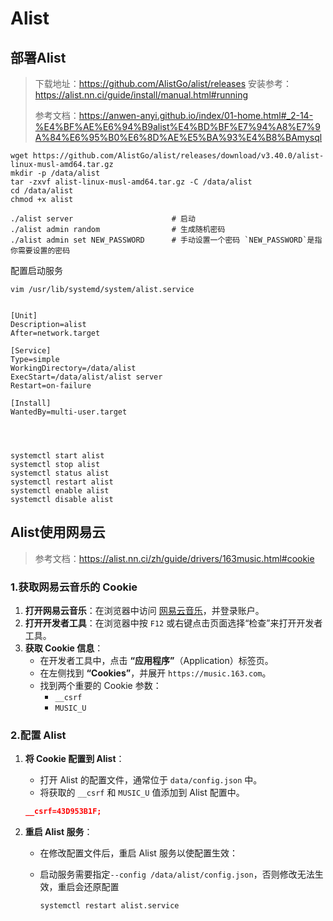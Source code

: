 # Alist



## 部署Alist

>下载地址：https://github.com/AlistGo/alist/releases
>安装参考：https://alist.nn.ci/guide/install/manual.html#running
>
>参考文档：https://anwen-anyi.github.io/index/01-home.html#_2-14-%E4%BF%AE%E6%94%B9alist%E4%BD%BF%E7%94%A8%E7%9A%84%E6%95%B0%E6%8D%AE%E5%BA%93%E4%B8%BAmysql



```
wget https://github.com/AlistGo/alist/releases/download/v3.40.0/alist-linux-musl-amd64.tar.gz
mkdir -p /data/alist
tar -zxvf alist-linux-musl-amd64.tar.gz -C /data/alist
cd /data/alist
chmod +x alist

./alist server						# 启动
./alist admin random				# 生成随机密码
./alist admin set NEW_PASSWORD		# 手动设置一个密码 `NEW_PASSWORD`是指你需要设置的密码
```

配置启动服务

```
vim /usr/lib/systemd/system/alist.service


[Unit]
Description=alist
After=network.target
 
[Service]
Type=simple
WorkingDirectory=/data/alist
ExecStart=/data/alist/alist server
Restart=on-failure

[Install]
WantedBy=multi-user.target




systemctl start alist
systemctl stop alist
systemctl status alist
systemctl restart alist
systemctl enable alist
systemctl disable alist
```







## Alist使用网易云

> 参考文档：https://alist.nn.ci/zh/guide/drivers/163music.html#cookie

### 1.获取网易云音乐的 Cookie 

1. **打开网易云音乐**：在浏览器中访问 [网易云音乐](https://music.163.com/)，并登录账户。
2. **打开开发者工具**：在浏览器中按 `F12` 或右键点击页面选择“检查”来打开开发者工具。
3. **获取 Cookie 信息**：
   - 在开发者工具中，点击 **“应用程序”**（Application）标签页。
   - 在左侧找到 **“Cookies”**，并展开 `https://music.163.com`。
   - 找到两个重要的 Cookie 参数：
     - `__csrf`
     - `MUSIC_U`

### 2.配置 Alist

1. **将 Cookie 配置到 Alist**：

   - 打开 Alist 的配置文件，通常位于 `data/config.json` 中。
   - 将获取的 `__csrf` 和 `MUSIC_U` 值添加到 Alist 配置中。

   ```json
   __csrf=43D953B1F;
   ```
   
2. **重启 Alist 服务**：

   - 在修改配置文件后，重启 Alist 服务以使配置生效：

   - 启动服务需要指定`--config /data/alist/config.json`，否则修改无法生效，重启会还原配置

     ```bash
     systemctl restart alist.service
     ```



